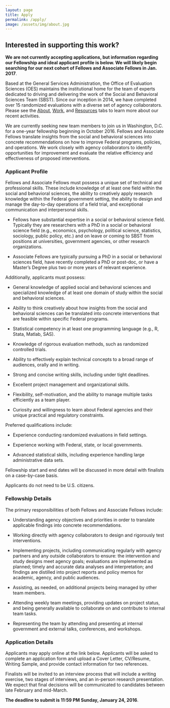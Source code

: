 ```yaml
---
layout: page
title: Apply
permalink: /apply/
image: /assets/img/about.jpg
---
```

## Interested in supporting this work?

**We are not currently accepting applications, but information regarding our Fellowship and ideal applicant profile is below. We will likely begin searching for our next cohort of Fellows and Associate Fellows in Jan. 2017**.

Based at the General Services Administration, the Office of Evaluation Sciences (OES) maintains the institutional home for the team of experts dedicated to driving and delivering the work of the Social and Behavioral Sciences Team (SBST). Since our inception in 2014, we have completed over 15 randomized evaluations with a diverse set of agency collaborators. Please see the [About](https://sbst.gov/about), [Work](https://sbst.gov/work), and [Resources](https://sbst.gov/resources) tabs to learn more about our recent activities.

We are currently seeking new team members to join us in Washington, D.C. for a one-year fellowship beginning in October 2016. Fellows and Associate Fellows translate insights from the social and behavioral sciences into concrete recommendations on how to improve Federal programs, policies, and operations. We work closely with agency collaborators to identify opportunities for improvement and evaluate the relative efficiency and effectiveness of proposed interventions.

### Applicant Profile

Fellows and Associate Fellows must possess a unique set of technical and professional skills. These include knowledge of at least one field within the social and behavioral sciences, the ability to creatively apply research knowledge within the Federal government setting, the ability to design and manage the day-to-day operations of a field trial, and exceptional communication and interpersonal skills.

* Fellows have substantial expertise in a social or behavioral science field. Typically they are researchers with a PhD in a social or behavioral science field (e.g., economics, psychology, political science, statistics, sociology, public policy, etc.) and on leave or coming to SBST from positions at universities, government agencies, or other research organizations.

* Associate Fellows are typically pursuing a PhD in a social or behavioral sciences field, have recently completed a PhD or post-doc, or have a Master’s Degree plus two or more years of relevant experience.

Additionally, applicants must possess:

* General knowledge of applied social and behavioral sciences and specialized knowledge of at least one domain of study within the social and behavioral sciences.

* Ability to think creatively about how insights from the social and behavioral sciences can be translated into concrete interventions that are feasible within specific Federal programs.

* Statistical competency in at least one programming language (e.g., R, Stata, Matlab, SAS).

* Knowledge of rigorous evaluation methods, such as randomized controlled trials.

* Ability to effectively explain technical concepts to a broad range of audiences, orally and in writing.

* Strong and concise writing skills, including under tight deadlines.

* Excellent project management and organizational skills.

* Flexibility, self-motivation, and the ability to manage multiple tasks efficiently as a team player.

* Curiosity and willingness to learn about Federal agencies and their unique practical and regulatory constraints.

Preferred qualifications include:

* Experience conducting randomized evaluations in field settings.

* Experience working with Federal, state, or local governments.

* Advanced statistical skills, including experience handling large administrative data sets.

Fellowship start and end dates will be discussed in more detail with finalists on a case-by-case basis. 

Applicants do not need to be U.S. citizens.

### Fellowship Details

The primary responsibilities of both Fellows and Associate Fellows include:

* Understanding agency objectives and priorities in order to translate applicable findings into concrete recommendations.

* Working directly with agency collaborators to design and rigorously test interventions.

* Implementing projects, including communicating regularly with agency partners and any outside collaborators to ensure: the intervention and study designs meet agency goals; evaluations are implemented as planned; timely and accurate data analyses and interpretation; and findings are distilled into project reports and policy memos for academic, agency, and public audiences.

* Assisting, as needed, on additional projects being managed by other team members.

* Attending weekly team meetings, providing updates on project status, and being generally available to collaborate on and contribute to internal team tasks.

* Representing the team by attending and presenting at internal government and external talks, conferences, and workshops.

### Application Details

Applicants may apply online at the link below. Applicants will be asked to complete an application form and upload a Cover Letter, CV/Resume, Writing Sample, and provide contact information for two references.

Finalists will be invited to an interview process that will include a writing exercise, two stages of interviews, and an in-person research presentation. We expect that final decisions will be communicated to candidates between late February and mid-March.

**The deadline to submit is 11:59 PM Sunday, January 24, 2016**.



